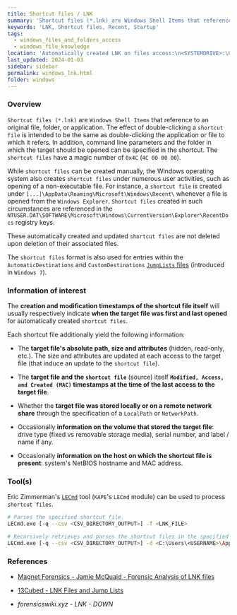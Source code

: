 ```yaml
---
title: Shortcut files / LNK
summary: 'Shortcut files (*.lnk) are Windows Shell Items that reference to an original file, folder, or application.\n\nWhile LNK files can be created manually, Windows also creates LNK files under numerous user activities, such as opening of a non-executable file.\n\nInformation of interest, per LNK file:\n - Target file absolute path, size and attributes.\n - Target file Modified, Access, and Created (MAC) timestamps at the time of the last access.\n - Sometimes information on the volume that stored the target file (local or network share, serial number, and label).\n - Additionally, for automatically created LNK, the creation and modification timestamps of the LNK itself will usually indicate when the target file was first and last opened.'
keywords: 'LNK, Shortcut files, Recent, Startup'
tags:
  - windows_files_and_folders_access
  - windows_file_knowledge
location: 'Automatically created LNK on files access:\n<SYSTEMDRIVE>:\Users\<USERNAME>\AppData\Roaming\Microsoft\Windows\Recent\*.lnk\n\nAutomatically created LNK for documents opened using Microsoft Office products:\n<SYSTEMDRIVE>:\Users\<USERNAME>\AppData\Roaming\Microsoft\Office\Recent\*.lnk\n\nOther common LNK location:\n\nUsers Desktop folder:\n<SYSTEMDRIVE>:\Users\<USERNAME>\Desktop\*.lnk\n\nStartup folders:\n<SYSTEMDRIVE>:\ProgramData\Microsoft\Windows\Start Menu\Programs\StartUp\*.lnk\n<SYSTEMDRIVE>:\Users\<USERNAME>\AppData\Roaming\Microsoft\Windows\Start Menu\Programs\Startup\*.lnk'
last_updated: 2024-01-03
sidebar: sidebar
permalink: windows_lnk.html
folder: windows
---
```


### Overview

`Shortcut files (*.lnk)` are `Windows Shell Items` that reference to an
original file, folder, or application. The effect of double-clicking a
`shortcut file` is intended to be the same as double-clicking the application
or file to which it refers. In addition, command line parameters and the folder
in which the target should be opened can be specified in the shortcut. The
`shortcut files` have a magic number of `0x4C` (`4C 00 00 00`).

While `shortcut files` can be created manually, the Windows operating system
also creates `shortcut files` under numerous user activities, such as opening
of a non-executable file. For instance, a `shortcut file` is created under
`[...]\AppData\Roaming\Microsoft\Windows\Recent\` whenever a file is opened
from the `Windows Explorer`. `Shortcut files` created in such circumstances are
referenced in the
`NTUSER.DAT\SOFTWARE\Microsoft\Windows\CurrentVersion\Explorer\RecentDocs`
registry keys.

These automatically created and updated `shortcut files` are not deleted upon
deletion of their associated files.

The `shortcut files` format is also used for entries within the
`AutomaticDestinations` and `CustomDestinations`
[`JumpLists` files](./jumplists.md) (introduced in `Windows 7`).

### Information of interest

The **creation and modification timestamps of the shortcut file itself** will
usually respectively indicate **when the target file was first and last
opened** for automatically created `shortcut files`.

Each shortcut file additionally yield the following information:

  - The **target file's absolute path, size and attributes** (hidden,
    read-only, etc.). The size and attributes are updated at each access to the
    target file (that induce an update to the `shortcut file`).

  - The **target file and the `shortcut file`** (source) itself **`Modified,
    Access, and Created (MAC)` timestamps at the time of the last access to the
    target file**.

  - Whether the **target file was stored locally or on a remote network share**
    through the specification of a `LocalPath` or `NetworkPath`.

  - Occasionally **information on the volume that stored the target file**:
    drive type (fixed vs removable storage media), serial number, and label /
    name if any.

  - Occasionally **information on the host on which the shortcut file is
    present**: system's NetBIOS hostname and MAC address.

### Tool(s)

Eric Zimmerman's [`LECmd`](https://github.com/EricZimmerman/LECmd) tool
(`KAPE`'s `LECmd` module) can be used to process `shortcut files`.

```bash
# Parses the specified shortcut file.
LECmd.exe [-q --csv <CSV_DIRECTORY_OUTPUT>] -f <LNK_FILE>

# Recursively retrieves and parses the shortcut files in the specified directory.
LECmd.exe [-q --csv <CSV_DIRECTORY_OUTPUT>] -d <C:\Users\<USERNAME>\AppData\Roaming\Microsoft\Windows\Recent\ | C:\ | DIRECTORY>
```

### References

  - [Magnet Forensics - Jamie McQuaid - Forensic Analysis of LNK files](https://www.magnetforensics.com/blog/forensic-analysis-of-lnk-files/#:~:text=LNK%20files%20are%20a%20relatively,LNK%20extension)

  - [13Cubed - LNK Files and Jump Lists](https://www.youtube.com/watch?v=wu4-nREmzGM)

  - *forensicswiki.xyz - LNK - DOWN*
